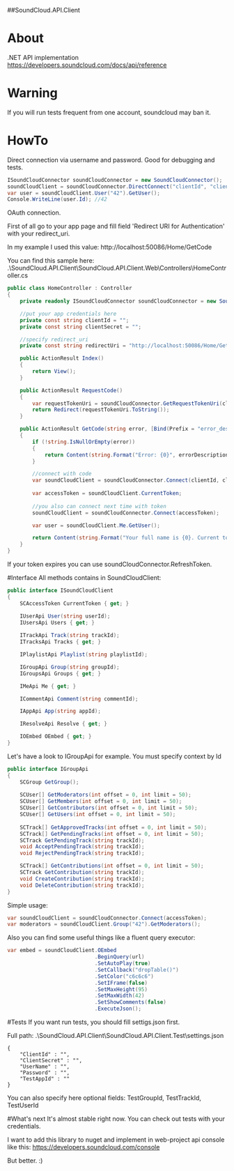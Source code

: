 
##SoundCloud.API.Client

# About
.NET API implementation  https://developers.soundcloud.com/docs/api/reference

# Warning
If you will run tests frequent from one account, soundcloud may ban it.

# HowTo 
Direct connection via username and password. Good for debugging and tests.
```c#
ISoundCloudConnector soundCloudConnector = new SoundCloudConnector();
soundCloudClient = soundCloudConnector.DirectConnect("clientId", "clientSecret", "username", "password");
var user = soundCloudClient.User("42").GetUser();
Console.WriteLine(user.Id); //42
```

OAuth connection.

First of all go to your app page and fill field 'Redirect URI for Authentication' with your redirect_uri.

In my example I used this value: http://localhost:50086/Home/GetCode

You can find this sample here: .\SoundCloud.API.Client\SoundCloud.API.Client.Web\Controllers\HomeController.cs
```c#
public class HomeController : Controller
{
	private readonly ISoundCloudConnector soundCloudConnector = new SoundCloudConnector();

	//put your app credentials here
	private const string clientId = "";
	private const string clientSecret = "";

	//specify redirect_uri
	private const string redirectUri = "http://localhost:50086/Home/GetCode";

	public ActionResult Index()
	{
		return View();
	}

	public ActionResult RequestCode()
	{
		var requestTokenUri = soundCloudConnector.GetRequestTokenUri(clientId, redirectUri, SCResponseType.Code, SCScope.NonExpiring, SCDisplay.Popup, null);
		return Redirect(requestTokenUri.ToString());
	}

	public ActionResult GetCode(string error, [Bind(Prefix = "error_description")] string errorDescription, string code)
	{
		if (!string.IsNullOrEmpty(error))
		{
			return Content(string.Format("Error: {0}", errorDescription));
		}

		//connect with code
		var soundCloudClient = soundCloudConnector.Connect(clientId, clientSecret, code, redirectUri);
		
		var accessToken = soundCloudClient.CurrentToken;
		
		//you also can connect next time with token
		soundCloudClient = soundCloudConnector.Connect(accessToken);

		var user = soundCloudClient.Me.GetUser();

		return Content(string.Format("Your full name is {0}. Current token: {1}", user.FullName, accessToken.AccessToken));
	}
}
```
If your token expires you can use soundCloudConnector.RefreshToken.

#Interface
All methods contains in SoundCloudClient:
```c#
public interface ISoundCloudClient
{
	SCAccessToken CurrentToken { get; }

	IUserApi User(string userId);
	IUsersApi Users { get; }
	
	ITrackApi Track(string trackId);
	ITracksApi Tracks { get; }

	IPlaylistApi Playlist(string playlistId);

	IGroupApi Group(string groupId);
	IGroupsApi Groups { get; }

	IMeApi Me { get; }

	ICommentApi Comment(string commentId);

	IAppApi App(string appId);

	IResolveApi Resolve { get; }

	IOEmbed OEmbed { get; }
}
```

Let's have a look to IGroupApi for example. You must specify context by Id
```c#
public interface IGroupApi
{
	SCGroup GetGroup();
	
	SCUser[] GetModerators(int offset = 0, int limit = 50);
	SCUser[] GetMembers(int offset = 0, int limit = 50);
	SCUser[] GetContributors(int offset = 0, int limit = 50);
	SCUser[] GetUsers(int offset = 0, int limit = 50);
	
	SCTrack[] GetApprovedTracks(int offset = 0, int limit = 50);
	SCTrack[] GetPendingTracks(int offset = 0, int limit = 50);
	SCTrack GetPendingTrack(string trackId);
	void AcceptPendingTrack(string trackId);
	void RejectPendingTrack(string trackId);

	SCTrack[] GetContributions(int offset = 0, int limit = 50);
	SCTrack GetContribution(string trackId);
	void CreateContribution(string trackId);
	void DeleteContribution(string trackId);
}
```
Simple usage:
```c#
var soundCloudClient = soundCloudConnector.Connect(accessToken);
var moderators = soundCloudClient.Group("42").GetModerators();
```
Also you can find some useful things like a fluent query executor:
```c#
var embed = soundCloudClient.OEmbed
							.BeginQuery(url)
							.SetAutoPlay(true)
							.SetCallback("dropTable()")
							.SetColor("c6c6c6")
							.SetIFrame(false)
							.SetMaxHeight(95)
							.SetMaxWidth(42)
							.SetShowComments(false)
							.ExecuteJson();
```

#Tests
If you want run tests, you should fill settigs.json first.

Full path: .\SoundCloud.API.Client\SoundCloud.API.Client.Test\settings.json
```
{
	"ClientId" : "",
	"ClientSecret" : "",
	"UserName" : "",
	"Password" : "",
	"TestAppId" : ""
}
```
You can also specify here optional fields: TestGroupId, TestTrackId, TestUserId

#What's next
It's almost stable right now. You can check out tests with your credentials.

I want to add this library to nuget and implement in web-project api console like this: https://developers.soundcloud.com/console

But better. :)
